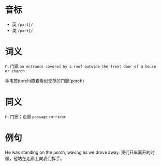 # 音标

- 英 `/pɔːtʃ/`
- 美 `/pɔrtʃ/`

# 词义

n. 门廊
`an entrance covered by a roof outside the front door of a house or church`



手电筒(torch)照着看似无尽的门廊(porch)

# 同义

n. 门廊；走廊
`passage` `corridor`

# 例句

He was standing on the porch, waving as we drove away.
我们开车离开的时候，他站在走廊上向我们挥手。


